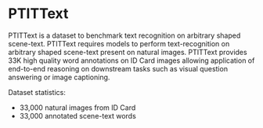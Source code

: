 # PTITText
PTITText is a dataset to benchmark text recognition on arbitrary shaped scene-text. PTITText requires models to perform text-recognition on arbitrary shaped scene-text present on natural images. PTITText provides 33K high quality word annotations on ID Card images allowing application of end-to-end reasoning on downstream tasks such as visual question answering or image captioning.

Dataset statistics:

- 33,000 natural images from ID Card
- 33,000 annotated scene-text words
